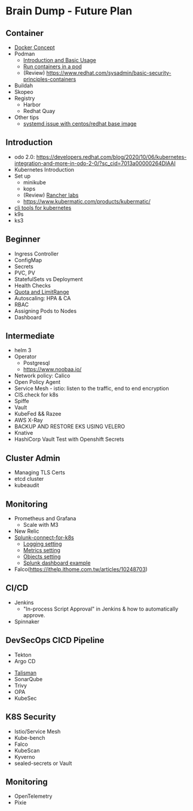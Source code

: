 Brain Dump - Future Plan
========================

Container
----------

- [Docker Concept](01-Container/Docker/Docker_concept.md)
- Podman
  - [Introduction and Basic Usage](01-Container/Podman/01_Concept.md)
  - [Run containers in a pod](01-Container/Podman/02_Run-container-in-pods.md)
  - (Review) https://www.redhat.com/sysadmin/basic-security-principles-containers
- Buildah
- Skopeo
- Registry
  - Harbor
  - Redhat Quay
- Other tips
  - [systemd issue with centos/redhat base image](01-Container/systemd-issue.md)

Introduction
------------
- odo 2.0: https://developers.redhat.com/blog/2020/10/06/kubernetes-integration-and-more-in-odo-2-0/?sc_cid=7013a00000264DlAAI
- Kubernetes Introduction
- Set up
  - minikube
  - kops
  - (Review) [Rancher labs](02-Introduction/Review_Rancherlab.md)
  - https://www.kubermatic.com/products/kubermatic/
- [cli tools for kubernetes](../blogs/05_Improve_Kubectl_Command_with_Krew.md)
- k9s
- ks3


Beginner
--------

- Ingress Controller
- ConfigMap
- Secrets
- PVC, PV
- StatefulSets vs Deployment
- Health Checks
- [Quota and LimitRange](03-Beginner/ResourceManage/quota.md)
- Autoscaling: HPA & CA
- RBAC
- Assigning Pods to Nodes
- Dashboard

Intermediate
------------

- helm 3
- Operator
  - Postgresql
  - https://www.noobaa.io/
- Network policy: Calico
- Open Policy Agent
- Service Mesh - istio: listen to the traffic, end to end encryption
- CIS.check for k8s
- Spiffe
- Vault
- KubeFed && Razee
- AWS X-Ray
- BACKUP AND RESTORE EKS USING VELERO
- Knative 
- HashiCorp Vault Test with Openshift Secrets

Cluster Admin
------------
- Managing TLS Certs
- etcd cluster
- kubeaudit


Monitoring
----------
- Prometheus and Grafana
  - Scale with M3
- New Relic
- [Splunk-connect-for-k8s](05-Monitoring/splunk-connect/01-introduction.md)
  - [Logging setting](05-Monitoring/splunk-connect/02-logging-setting.md)
  - [Metrics setting](05-Monitoring/splunk-connect/03-metrics-setting.md)
  - [Objects setting](05-Monitoring/splunk-connect/04-objects-setting.md)
  - [Splunk dashboard example](05-Monitoring/splunk-connect/05-splunk-dashboard.md)
- Falco(https://ithelp.ithome.com.tw/articles/10248703)

CI/CD
-----
- Jenkins
  - "In-process Script Approval" in Jenkins & how to automatically approve.
- Spinnaker

DevSecOps CICD Pipeline
--------------------------------
* Tekton
* Argo CD

- [Talisman](https://github.com/thoughtworks/talisman)
- SonarQube
- Trivy
- OPA
- KubeSec



K8S Security
----------------------------

- Istio/Service Mesh
- Kube-bench
- Falco
- KubeScan
- Kyverno
- sealed-secrets or Vault


Monitoring
--------------------------------

- OpenTelemetry
- Pixie